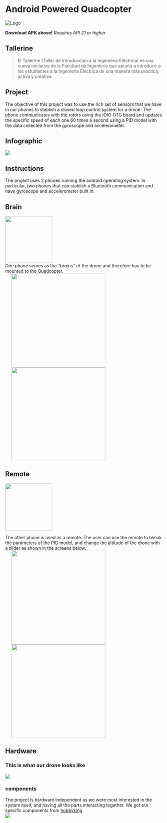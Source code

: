 # Android Powered Quadcopter
![Logo](http://juanjoneri.me/img/Drone/Drone-Logo.png)<br>

**Download APK above!**
*Requires API 21 or higher*

## Tallerine
> El Tallerine (Taller de Introducción a la Ingeniería Eléctrica) es una nueva iniciativa de la Facultad de Ingeniería que apunta a introducir a los estudiantes a la Ingeniería Eléctrica de una manera más práctica, activa y creativa.

## Project
The objective of this project was to use the rich set of sensors that we have in our phones to stablish a closed loop control system for a drone. The phone communicates with the rotors using the IOIO OTG board and updates the specific speed of each one 60 times a second using a PID model with the data collected from the gyroscope and accelerometer.

## Infographic
<img src="http://juanjoneri.me/img/ioioPoster.jpg"/>

## Instructions
The project uses 2 phones running the android operating system. In particular, two phones that can stablish a Bluetooth communication and have gyroscope and accelerometer built in.
## Brain
<img src="http://juanjoneri.me/img/Drone/brain_icon_app.png" width="150"/><br>
One phone serves as the *"brains"* of the drone and therefore has to be mounted to the Quadcopter.<br>
<img src="http://juanjoneri.me/img/Drone/Screen_brain.png" hspace="20" width="300"/>
<img src="http://juanjoneri.me/img/Drone/Screen_brain_2.png" hspace="20" width="300"/>

## Remote
<img src="http://juanjoneri.me/img/Drone/controller_icon_app.png" width="150"/>

The other phone is used as a remote. The user can use the remote to tweak the parameters of the PID model, and change the altitude of the drone with a slider as shown in the screens below.<br>
<img src="http://juanjoneri.me/img/Drone/Screen_Controller.png" hspace="20" width="300"/>
<img src="http://juanjoneri.me/img/Drone/Screen_Controller_2.png" hspace="20" width="300"/>

## Hardware

### This is what our drone looks like
<img src="http://juanjoneri.me/img/Drone/Drone.jpg"/>

### components
The project is hardware independent as we were most interested in the system itself, and having all the parts interacting together. We got our specific components from [hobbyking](https://hobbyking.com/en_us)<br>
<img src="http://juanjoneri.me/img/Drone/Hardware.jpg"/>

